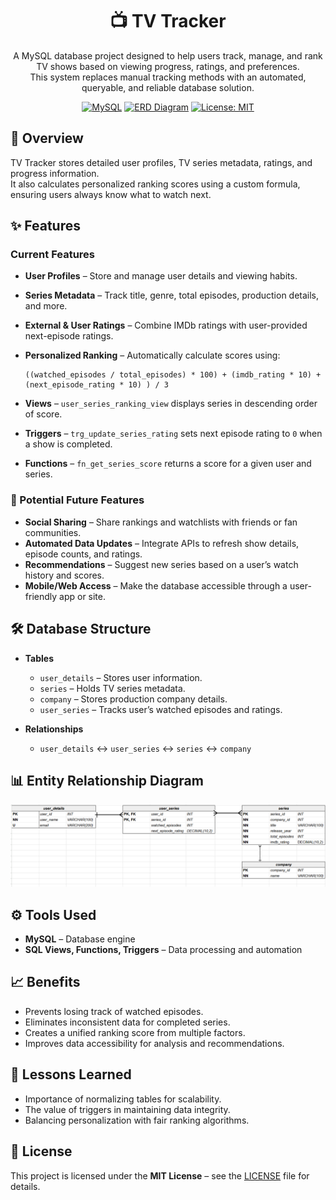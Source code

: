 <div align="center">

# 📺 TV Tracker

A MySQL database project designed to help users track, manage, and rank TV shows based on viewing progress, ratings, and preferences.  
This system replaces manual tracking methods with an automated, queryable, and reliable database solution.

[![MySQL](https://img.shields.io/badge/MySQL-8.0-blue?logo=mysql&logoColor=white&labelColor=0B3D91)](https://www.mysql.com/)
[![ERD Diagram](https://img.shields.io/badge/ERD-Diagram-orange?logo=diagram&logoColor=white)](./ERD.png)
[![License: MIT](https://img.shields.io/badge/License-MIT-green.svg)](./LICENSE)

</div>


## 📌 Overview
TV Tracker stores detailed user profiles, TV series metadata, ratings, and progress information.  
It also calculates personalized ranking scores using a custom formula, ensuring users always know what to watch next.


## ✨ Features

### Current Features
<div align="left">

- **User Profiles** – Store and manage user details and viewing habits.
- **Series Metadata** – Track title, genre, total episodes, production details, and more.
- **External & User Ratings** – Combine IMDb ratings with user-provided next-episode ratings.
- **Personalized Ranking** – Automatically calculate scores using:

  ```
  ((watched_episodes / total_episodes) * 100) + (imdb_rating * 10) + (next_episode_rating * 10) ) / 3
  ```
  
- **Views** – `user_series_ranking_view` displays series in descending order of score.
- **Triggers** – `trg_update_series_rating` sets next episode rating to `0` when a show is completed.
- **Functions** – `fn_get_series_score` returns a score for a given user and series.

</div>


### 🚀 Potential Future Features
<div align="left">

- **Social Sharing** – Share rankings and watchlists with friends or fan communities.
- **Automated Data Updates** – Integrate APIs to refresh show details, episode counts, and ratings.
- **Recommendations** – Suggest new series based on a user’s watch history and scores.
- **Mobile/Web Access** – Make the database accessible through a user-friendly app or site.

</div>


## 🛠 Database Structure

- **Tables**  
  - `user_details` – Stores user information.  
  - `series` – Holds TV series metadata.  
  - `company` – Stores production company details.  
  - `user_series` – Tracks user’s watched episodes and ratings.

- **Relationships**  
  - `user_details` ↔ `user_series` ↔ `series` ↔ `company`


## 📊 Entity Relationship Diagram
![ERD Diagram](img/ERD.png)


## ⚙️ Tools Used
- **MySQL** – Database engine
- **SQL Views, Functions, Triggers** – Data processing and automation


## 📈 Benefits
- Prevents losing track of watched episodes.
- Eliminates inconsistent data for completed series.
- Creates a unified ranking score from multiple factors.
- Improves data accessibility for analysis and recommendations.


## 🧠 Lessons Learned
- Importance of normalizing tables for scalability.
- The value of triggers in maintaining data integrity.
- Balancing personalization with fair ranking algorithms.


## 📜 License

This project is licensed under the **MIT License** – see the [LICENSE](LICENSE.txt) file for details.